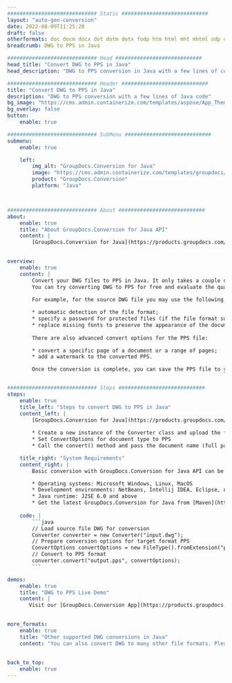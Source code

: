 ```yaml
---
############################# Static ############################
layout: "auto-gen-conversion"
date: 2022-08-09T11:25:28
draft: false
otherformats: doc docm docx dot dotm dotx fodp htm html mht mhtml odp odt otp pot potm potx pps ppsm ppsx ppt pptm pptx rtf
breadcrumb: DWG to PPS in Java

############################# Head ############################
head_title: "Convert DWG to PPS in Java"
head_description: "DWG to PPS conversion in Java with a few lines of code. Convert over 160 file formats using the GroupDocs document conversion API for Java"

############################# Header ############################
title: "Convert DWG to PPS in Java"
description: "DWG to PPS conversion with a few lines of Java code"
bg_image: "https://cms.admin.containerize.com/templates/aspose/App_Themes/V3/images/bg/header1.png"
bg_overlay: false
button:
    enable: true

############################# SubMenu ############################
submenu:
    enable: true

    left:
        img_alt: "GroupDocs.Conversion for Java"
        image: "https://cms.admin.containerize.com/templates/groupdocs/images/product-logos/90x90-noborder/groupdocs-conversion-java.png"
        product: "GroupDocs.Conversion"
        platform: "Java"



############################# About ############################
about:
    enable: true
    title: "About GroupDocs.Conversion for Java API"
    content: |
        [GroupDocs.Conversion for Java](https://products.groupdocs.com/conversion/java/) is an advanced file format conversion API for converting between popular image and document formats such as Microsoft Office, OpenDocument, PDF, HTML, email, CAD. and much more with just a few lines of code. The native API automatically detects the formats of the original documents and offers many options for customizing the converted documents. Along with the function of extracting information from a document, it also supports caching of the conversion results to the local disk by default. However, any type of cache storage can be supported by implementing the appropriate interfaces - Amazon S3, Dropbox, Google Drive, Windows Azure, Reddis, or any others.
    

overview:
    enable: true
    content: |
        Convert your DWG files to PPS in Java. It only takes a couple of lines of Java code on any platform of your choice, such as Windows, Linux, macOS.
        You can try converting DWG to PPS for free and evaluate the quality of the conversion results. Along with simple file conversion scripts, you can try more sophisticated options for loading the DWG source file and storing the PPS output. 
        
        For example, for the source DWG file you may use the following load options:

        * automatic detection of the file format;
        * specify a password for protected files (if the file format supports it);
        * replace missing fonts to preserve the appearance of the document.
        
        There are also advanced convert options for the PPS file:

        * convert a specific page of a document or a range of pages;
        * add a watermark to the converted PPS.

        Once the conversion is complete, you can save the PPS file to your local file path or to any third party storage such as FTP, Amazon S3, Google Drive, Dropbox etc. Please note - to convert DWG to PPS, you do not need to install any additional software, such as MS Office, Open Office, Adobe Acrobat Reader etc.


############################# Steps ############################
steps:
    enable: true
    title_left: "Steps to convert DWG to PPS in Java"
    content_left: |
        [GroupDocs.Conversion for Java](https://products.groupdocs.com/conversion/java/) allows developers to easily convert DWG file to PPS with a few lines of code.
        
        * Create a new instance of the Converter class and upload the file DWG with the full path
        * Set ConvertOptions for document type to PPS
        * Call the convert() method and pass the document name (full path) and format (PPS) as a parameter

    title_right: "System Requirements"
    content_right: |
        Basic conversion with GroupDocs.Conversion for Java API can be done with just a few lines of code. Our APIs are supported on all major platforms and operating systems. Before executing the code below, make sure you have the following prerequisites installed on your system.

        * Operating systems: Microsoft Windows, Linux, MacOS
        * Development environments: NetBeans, Intellij IDEA, Eclipse, etc.
        * Java runtime: J2SE 6.0 and above
        * Get the latest GroupDocs.Conversion for Java from [Maven](https://repository.groupdocs.com/webapp/#/artifacts/browse/tree/General/repo/com/groupdocs/groupdocs-conversion)
         
    code: |
        ```java    
        // Load source file DWG for conversion
        Converter converter = new Converter("input.dwg");
        // Prepare conversion options for target format PPS
        ConvertOptions convertOptions = new FileType().fromExtension("pps").getConvertOptions();
        // Convert to PPS format
        converter.convert("output.pps", convertOptions);
        ```

demos:
    enable: true
    title: "DWG to PPS Live Demo"
    content: |
       Visit our [GroupDocs.Conversion App](https://products.groupdocs.app/conversion/family) website and try DWG to PPS conversion now. The free demo has the following benefits
          

more_formats:
    enable: true
    title: "Other supported DWG conversions in Java"
    content: "You can also convert DWG to many other file formats. Please see the list below."
       
       
back_to_top:
    enable: true
---
```

